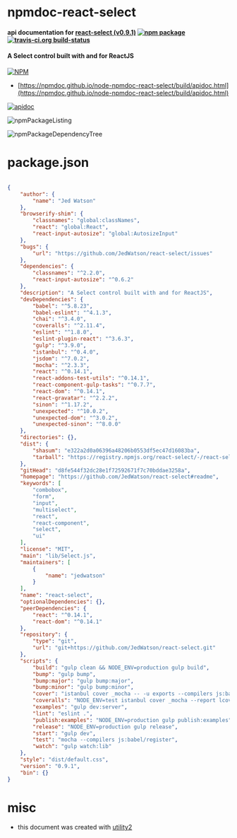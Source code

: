 # npmdoc-react-select

#### api documentation for  [react-select (v0.9.1)](https://github.com/JedWatson/react-select#readme)  [![npm package](https://img.shields.io/npm/v/npmdoc-react-select.svg?style=flat-square)](https://www.npmjs.org/package/npmdoc-react-select) [![travis-ci.org build-status](https://api.travis-ci.org/npmdoc/node-npmdoc-react-select.svg)](https://travis-ci.org/npmdoc/node-npmdoc-react-select)

#### A Select control built with and for ReactJS

[![NPM](https://nodei.co/npm/react-select.png?downloads=true&downloadRank=true&stars=true)](https://www.npmjs.com/package/react-select)

- [https://npmdoc.github.io/node-npmdoc-react-select/build/apidoc.html](https://npmdoc.github.io/node-npmdoc-react-select/build/apidoc.html)

[![apidoc](https://npmdoc.github.io/node-npmdoc-react-select/build/screenCapture.buildCi.browser.%252Ftmp%252Fbuild%252Fapidoc.html.png)](https://npmdoc.github.io/node-npmdoc-react-select/build/apidoc.html)

![npmPackageListing](https://npmdoc.github.io/node-npmdoc-react-select/build/screenCapture.npmPackageListing.svg)

![npmPackageDependencyTree](https://npmdoc.github.io/node-npmdoc-react-select/build/screenCapture.npmPackageDependencyTree.svg)



# package.json

```json

{
    "author": {
        "name": "Jed Watson"
    },
    "browserify-shim": {
        "classnames": "global:classNames",
        "react": "global:React",
        "react-input-autosize": "global:AutosizeInput"
    },
    "bugs": {
        "url": "https://github.com/JedWatson/react-select/issues"
    },
    "dependencies": {
        "classnames": "^2.2.0",
        "react-input-autosize": "^0.6.2"
    },
    "description": "A Select control built with and for ReactJS",
    "devDependencies": {
        "babel": "^5.8.23",
        "babel-eslint": "^4.1.3",
        "chai": "^3.4.0",
        "coveralls": "^2.11.4",
        "eslint": "^1.8.0",
        "eslint-plugin-react": "^3.6.3",
        "gulp": "^3.9.0",
        "istanbul": "^0.4.0",
        "jsdom": "^7.0.2",
        "mocha": "^2.3.3",
        "react": "^0.14.1",
        "react-addons-test-utils": "^0.14.1",
        "react-component-gulp-tasks": "^0.7.7",
        "react-dom": "^0.14.1",
        "react-gravatar": "^2.2.2",
        "sinon": "^1.17.2",
        "unexpected": "^10.0.2",
        "unexpected-dom": "^3.0.2",
        "unexpected-sinon": "^8.0.0"
    },
    "directories": {},
    "dist": {
        "shasum": "e322a2d0a06396a48206b0553df5ec47d16083ba",
        "tarball": "https://registry.npmjs.org/react-select/-/react-select-0.9.1.tgz"
    },
    "gitHead": "d8fe544f32dc28e1f72592671f7c70bddae3258a",
    "homepage": "https://github.com/JedWatson/react-select#readme",
    "keywords": [
        "combobox",
        "form",
        "input",
        "multiselect",
        "react",
        "react-component",
        "select",
        "ui"
    ],
    "license": "MIT",
    "main": "lib/Select.js",
    "maintainers": [
        {
            "name": "jedwatson"
        }
    ],
    "name": "react-select",
    "optionalDependencies": {},
    "peerDependencies": {
        "react": "^0.14.1",
        "react-dom": "^0.14.1"
    },
    "repository": {
        "type": "git",
        "url": "git+https://github.com/JedWatson/react-select.git"
    },
    "scripts": {
        "build": "gulp clean && NODE_ENV=production gulp build",
        "bump": "gulp bump",
        "bump:major": "gulp bump:major",
        "bump:minor": "gulp bump:minor",
        "cover": "istanbul cover _mocha -- -u exports --compilers js:babel/register -R spec",
        "coveralls": "NODE_ENV=test istanbul cover _mocha --report lcovonly -- -u exports --compilers js:babel/register -R spec && cat coverage/lcov.info | coveralls",
        "examples": "gulp dev:server",
        "lint": "eslint .",
        "publish:examples": "NODE_ENV=production gulp publish:examples",
        "release": "NODE_ENV=production gulp release",
        "start": "gulp dev",
        "test": "mocha --compilers js:babel/register",
        "watch": "gulp watch:lib"
    },
    "style": "dist/default.css",
    "version": "0.9.1",
    "bin": {}
}
```



# misc
- this document was created with [utility2](https://github.com/kaizhu256/node-utility2)

